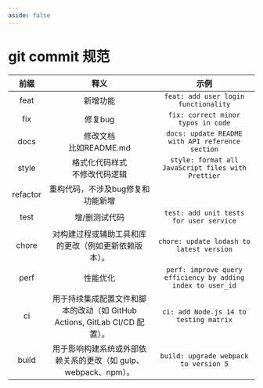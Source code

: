 ```yaml
---
aside: false
---
```


# git commit 规范

|   前缀   |                                  释义                                   |                            示例                             |
|:--------:|:---------------------------------------------------------------------:|:-----------------------------------------------------------:|
|   feat   |                                新增功能                                 |            `feat: add user login functionality`             |
|   fix    |                                 修复bug                                 |             `fix: correct minor typos in code`              |
|   docs   |                       修改文档<br/>比如README.md                        |      `docs: update README with API reference section`       |
|  style   |                    格式化代码样式<br/>不修改代码逻辑                    |     `style: format all JavaScript files with Prettier`      |
| refactor |                    重构代码，不涉及bug修复和功能新增                     |                                                             |
|   test   |                              增/删测试代码                              |           `test: add unit tests for user service`           |
|  chore   |            对构建过程或辅助工具和库的更改（例如更新依赖版本）。            |          `chore: update lodash to latest version`           |
|   perf   |                                性能优化                                 | `perf: improve query efficiency by adding index to user_id` |
|    ci    | 用于持续集成配置文件和脚本的改动（如 GitHub Actions, GitLab CI/CD 配置）。 |           `ci: add Node.js 14 to testing matrix`            |
|  build   |       用于影响构建系统或外部依赖关系的更改（如 gulp、webpack、npm）。        |            `build: upgrade webpack to version 5`            |
